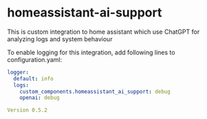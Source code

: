 # homeassistant-ai-support

This is custom integration to home assistant which use ChatGPT for analyzing logs and system behaviour

To enable logging for this integration, add following lines to configuration.yaml:

```yaml
logger:
  default: info
  logs:
    custom_components.homeassistant_ai_support: debug
    openai: debug

Version 0.5.2